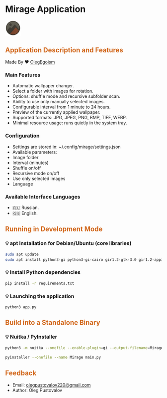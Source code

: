 <h1>
Mirage Application
</h1>

<img src="logo_app.png" width="10%" />

<h2 style="color: chocolate">
Application Description and Features
</h2> 

Made By ❤ [OlegEgoism](https://github.com/OlegEgoism)

<h3>Main Features</h3>

- Automatic wallpaper changer.
- Select a folder with images for rotation.
- Options: shuffle mode and recursive subfolder scan.
- Ability to use only manually selected images.
- Configurable interval from 1 minute to 24 hours.
- Preview of the currently applied wallpaper.
- Supported formats: JPG, JPEG, PNG, BMP, TIFF, WEBP.
- Minimal resource usage: runs quietly in the system tray.

<h3>Configuration</h3>

- Settings are stored in: ~/.config/mirage/settings.json
- Available parameters:
- Image folder
- Interval (minutes)
- Shuffle on/off
- Recursive mode on/off
- Use only selected images
- Language

<h3>Available Interface Languages</h3>

- 🇷🇺 Russian.
- 🇬🇧 English.

<h2 style="color: chocolate">
Running in Development Mode
</h2>

<h3>💡 apt Installation for Debian/Ubuntu (core libraries)</h3>

```bash
sudo apt update
sudo apt install python3-gi python3-gi-cairo gir1.2-gtk-3.0 gir1.2-appindicator3-0.1 gir1.2-gio-2.0
```

<h3>💡 Install Python dependencies</h3>

```bash
pip install -r requirements.txt
```

<h3>💡 Launching the application</h3>

```bash
python3 app.py
```

<h2 style="color: chocolate"> Build into a Standalone Binary </h2> <h3>💡 Nuitka / PyInstaller</h3>

```bash
python3 -m nuitka --onefile --enable-plugin=gi --output-filename=Mirage main.py
```

```bash
pyinstaller --onefile --name Mirage main.py
```

<h2 style="color: chocolate"> Feedback </h2>

- Email: olegpustovalov220@gmail.com
- Author: Oleg Pustovalov









[//]: # ()
[//]: # ()
[//]: # ()
[//]: # ()
[//]: # ()
[//]: # ()
[//]: # ()
[//]: # (<h2 style="color: chocolate">)

[//]: # (    Building app)

[//]: # (    <span style="color: red">&#40;recommended&#41;</span>)

[//]: # (</h2>)

[//]: # ()
[//]: # (<h3>💡 Launch file "build.sh" &#40;assembly time up to 5 minutes&#41;</h3>)

[//]: # ()
[//]: # (```bash)

[//]: # (chmod +x build.sh)

[//]: # (./build.sh)

[//]: # (```)

[//]: # ()
[//]: # (<h3>💡 Checking the created file SyMo-onefile</h3>)

[//]: # ()
[//]: # (```bash)

[//]: # (ls -l *SyMo-onefile)

[//]: # (```)

[//]: # ()
[//]: # (<h2 style="color: chocolate">)

[//]: # (  Remove)

[//]: # (  <span style="color: red">&#40;recommended&#41;</span>)

[//]: # (</h2>)

[//]: # ()
[//]: # (```bash)

[//]: # (chmod +x uninstall-symo.sh)

[//]: # (./uninstall-symo.sh)

[//]: # (```)